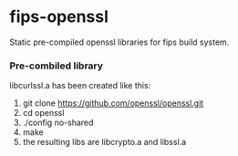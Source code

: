 # fips-openssl

Static pre-compiled openssl libraries for fips build system. 

### Pre-combiled library

libcurlssl.a has been created like this:

1. git clone https://github.com/openssl/openssl.git
2. cd openssl
3. ./config no-shared
5. make
6. the resulting libs are libcrypto.a and libssl.a